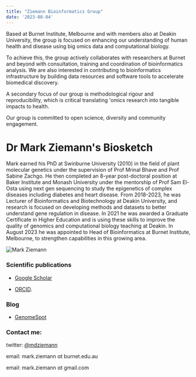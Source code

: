 ```yaml
---
title: "Ziemann Bioinformatics Group"
date: '2023-08-04'
---
```


Based at Burnet Institute, Melbourne and with members also at Deakin University,
the group is focused on enhancing our understanding of human health and disease
using big omics data and computational biology.

To achieve this, the group actively collaborates with researchers at Burnet and
beyond with consultation, training and coordination of bioinformatics analysis.
We are also interested in contributing to bioinformatics infrastructure by
building data resources and software tools to accelerate biomedical discovery.

A secondary focus of our group is methodological rigour and reproducibility,
which is critical translating 'omics research into tangible impacts to health.

Our group is committed to open science, diversity and community engagement.

# Dr Mark Ziemann's Biosketch

Mark earned his PhD at Swinburne University (2010) in the field of plant molecular genetics under the supervision of Prof Mrinal Bhave and Prof Sabine Zachgo.
He then completed an 8-year post-doctoral position at Baker Institute and Monash University under the mentorship of Prof Sam El-Osta using next gen sequencing to study the epigenetics of complex diseases including diabetes and heart disease.
From 2018-2023, he was Lecturer of Bioinformatics and Biotechnology at Deakin University, and research is focused on developing methods and datasets to better understand gene regulation in disease.
In 2021 he was awarded a Graduate Certificate in Higher Education and is using these skills to improve the quality of genomics and computational biology teaching at Deakin.
In August 2023 he was appointed to Head of Bioinformatics at Burnet Institute, Melbourne, to strengthen capabilities in this growing area.

![Mark Ziemann](mdz1.jpeg "Mark Ziemann")

### Scientific publications

* [Google Scholar](https://scholar.google.com.au/citations?user=DALXhJkAAAAJ&hl=en)

* [ORCID](https://orcid.org/0000-0002-7688-6974).

### Blog

* [GenomeSpot](http://genomespot.blogspot.com/)

### Contact me:

twitter: [@mdziemann](https://twitter.com/mdziemann)

email: mark.ziemann αt burnet.edu.au

email: mark.ziemann αt gmail.com
